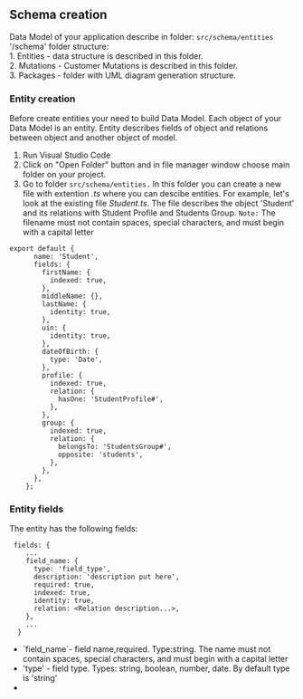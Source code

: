 ## Schema creation
Data Model of your application describe in folder: `src/schema/entities`
'/schema' folder structure:<br>1. Entities - data structure is described in this folder. <br>2. Mutations - Customer Mutations is described in this folder.<br>3. Packages - folder with UML diagram generation structure.
### Entity creation
Before create entities your need to build Data Model. Each object of your Data Model is an entity.
Entity describes fields of object and relations between object and another object of model.
1. Run Visual Studio Code
2. Click on "Open Folder" button and in file manager window choose main folder on your project.
3. Go to folder `src/schema/entities.` In this folder you can create a new file with extention _.ts_ where you can descibe entities. For example, let's look at the existing file _Student.ts_. The file describes the object 'Student' and its relations with Student Profile and Students Group.
`Note:` The filename must not contain spaces, special characters, and must begin with a capital letter


```
export default {
      name: 'Student',
      fields: {
        firstName: {
          indexed: true,
        },
        middleName: {},
        lastName: {
          identity: true,
        },
        uin: {
          identity: true,
        },
        dateOfBirth: {
          type: 'Date',
        },
        profile: {
          indexed: true,
          relation: {
            hasOne: 'StudentProfile#',
          },
        },
        group: {
          indexed: true,
          relation: {
            belongsTo: 'StudentsGroup#',
            opposite: 'students',
          },
        },
      },
    };

```
### Entity fields
The entity has the following fields:
 

```
 fields: {
    ...
    field_name: {
      type: 'field_type',
      description: 'description put here',
      required: true,
      indexed: true,
      identity: true,
      relation: <Relation description...>,
    },
    ...
  }
```
<ul>
<li> `field_name`- field name,required. Type:string. The name must not contain spaces, special characters, and must begin with a capital letter</li>
<li>'type' - field type. Types: string, boolean, number, date. By default type is 'string' </li>
<li></li>
